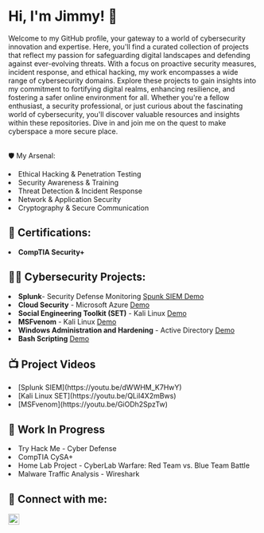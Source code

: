 <h1>Hi, I'm Jimmy! 👋 </h1>

Welcome to my GitHub profile, your gateway to a world of cybersecurity innovation and expertise. Here, you'll find a curated collection of projects that reflect my passion for safeguarding digital landscapes and defending against ever-evolving threats. With a focus on proactive security measures, incident response, and ethical hacking, my work encompasses a wide range of cybersecurity domains. Explore these projects to gain insights into my commitment to fortifying digital realms, enhancing resilience, and fostering a safer online environment for all. Whether you're a fellow enthusiast, a security professional, or just curious about the fascinating world of cybersecurity, you'll discover valuable resources and insights within these repositories. Dive in and join me on the quest to make cyberspace a more secure place.


<br>🛡️ My Arsenal:

<li>Ethical Hacking & Penetration Testing
<li>Security Awareness & Training
<li>Threat Detection & Incident Response
<li>Network & Application Security
<li>Cryptography & Secure Communication</li>





<h2>📜 Certifications:</h2>
<li><b>CompTIA Security+</b></li>

<h2>👨‍💻 Cybersecurity Projects:</h2>
<li><b>Splunk</b>- Security Defense Monitoring <a href="https://github.com/jimmyhcao/SplunkSIEM"> Spunk SIEM Demo</a>

<li><b>Cloud Security</b> - Microsoft Azure <a href="https://github.com/jimmyhcao/CloudSecurity"> Demo </a>
                                              
</li>

<li><b>Social Engineering Toolkit (SET)</b> - Kali Linux <a href="https://github.com/jimmyhcao/KaliLinuxCredentialHarvesting"> Demo</a>

<li><b>MSFvenom</b> - Kali Linux <a href="https://github.com/jimmyhcao/KaliLinuxAPK"> Demo</a>

<li><b>Windows Administration and Hardening</b> - Active Directory <a href="https://github.com/jimmyhcao/WindowsActiveDirectoryDomainServices/blob/main/README.md"> Demo</a>

<li><b>Bash Scripting</b> <a href="https://github.com/jimmyhcao/CowSayScheduling-"> Demo</a>



<h2>📺 Project Videos</h2>

<li> [Splunk SIEM](https://youtu.be/dWWHM_K7HwY)
<li> [Kali Linux SET](https://youtu.be/QLil4X2mBws)
<li> [MSFvenom](https://youtu.be/GiODh2SpzTw)

<h2> 🚧 Work In Progress</h2>
<li>Try Hack Me - Cyber Defense
<li>CompTIA CySA+
<li>Home Lab Project - CyberLab Warfare: Red Team vs. Blue Team Battle 
<li>Malware Traffic Analysis - Wireshark</li>


<h2> 🤳 Connect with me:</h2>


[<img align="left" alt="JoshMadakor | LinkedIn" width="22px" src="https://cdn.jsdelivr.net/npm/simple-icons@v3/icons/linkedin.svg" />][linkedin]



[linkedin]: https://www.linkedin.com/in/jimmy-h-cao

<!--
**joshmadakor1/joshmadakor1** is a ✨ _special_ ✨ repository because its `README.md` (this file) appears on your GitHub profile.

Here are some ideas to get you started:

- 🔭 I’m currently working on ...
- 🌱 I’m currently learning ...
- 👯 I’m looking to collaborate on ...
- 🤔 I’m looking for help with ...
- 💬 Ask me about ...
- 📫 How to reach me: ...
- 😄 Pronouns: ...
- ⚡ Fun fact: ...
-->
